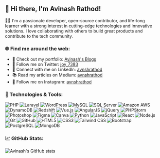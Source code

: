 ## 👋 Hi there, I'm Avinash Rathod!

👨‍💻 I'm a passionate developer, open-source contributor, and life-long learner with a strong interest in cutting-edge technologies and innovative solutions. I love collaborating with others to build great products and contribute to the tech community.

### 🌐 Find me around the web:

- 🌟 Check out my portfolio: [Avinash's Blogs](https://avinashrathod.in)
- 🐤 Follow me on Twitter: [joy_7383](https://twitter.com/joy_7383)
- 💼 Connect with me on LinkedIn: [avnshrathod](https://linkedin.com/in/avnshrathod)
- 📚 Read my articles on Medium: [avnshrathod](https://medium.com/@avnshrathod)
- 📸 Follow me on Instagram: [avnshrathod](https://instagram.com/avnshrathod)


### 🔧 Technologies & Tools:

![PHP](https://img.shields.io/badge/-PHP-333333?style=flat&logo=php)
![Laravel](https://img.shields.io/badge/-Laravel-333333?style=flat&logo=laravel)
![WordPress](https://img.shields.io/badge/-WordPress-333333?style=flat&logo=wordpress)
![MySQL](https://img.shields.io/badge/-MySQL-333333?style=flat&logo=mysql)
![SQL Server](https://img.shields.io/badge/-SQL%20Server-333333?style=flat&logo=microsoft-sql-server)
![Amazon AWS](https://img.shields.io/badge/-Amazon%20AWS-333333?style=flat&logo=amazon-aws)
![DynamoDB](https://img.shields.io/badge/-DynamoDB-333333?style=flat&logo=amazon-dynamodb)
![Redshift](https://img.shields.io/badge/-Redshift-333333?style=flat&logo=amazon-redshift)
![Vue.js](https://img.shields.io/badge/-Vue.js-333333?style=flat&logo=vue.js)
![AngularJS](https://img.shields.io/badge/-AngularJS-333333?style=flat&logo=angularjs)
![jQuery](https://img.shields.io/badge/-jQuery-333333?style=flat&logo=jquery)
![PHPStorm](https://img.shields.io/badge/-PHPStorm-333333?style=flat&logo=phpstorm)
![Photoshop](https://img.shields.io/badge/-Photoshop-333333?style=flat&logo=adobe-photoshop)
![Figma](https://img.shields.io/badge/-Figma-333333?style=flat&logo=figma)
![Canva](https://img.shields.io/badge/-Canva-333333?style=flat&logo=canva)
![Python](https://img.shields.io/badge/-Python-333333?style=flat&logo=python)
![JavaScript](https://img.shields.io/badge/-JavaScript-333333?style=flat&logo=javascript)
![React](https://img.shields.io/badge/-React-333333?style=flat&logo=react)
![Node.js](https://img.shields.io/badge/-Node.js-333333?style=flat&logo=node.js)
![Git](https://img.shields.io/badge/-Git-333333?style=flat&logo=git)
![GitHub](https://img.shields.io/badge/-GitHub-333333?style=flat&logo=github)
![HTML5](https://img.shields.io/badge/-HTML5-333333?style=flat&logo=html5)
![CSS3](https://img.shields.io/badge/-CSS3-333333?style=flat&logo=css3)
![Tailwind CSS](https://img.shields.io/badge/-Tailwind%20CSS-333333?style=flat&logo=tailwind-css)
![Bootstrap](https://img.shields.io/badge/-Bootstrap-333333?style=flat&logo=bootstrap)
![PostgreSQL](https://img.shields.io/badge/-PostgreSQL-333333?style=flat&logo=postgresql)
![MongoDB](https://img.shields.io/badge/-MongoDB-333333?style=flat&logo=mongodb)


### 📈 GitHub Stats:

![Avinash's GitHub stats](https://github-readme-stats.vercel.app/api?username=Avnsh1111&show_icons=true&theme=radical)

<!---
avinashrathod0306/avinashrathod0306 is a ✨ special ✨ repository because its `README.md` (this file) appears on your GitHub profile.
You can click the Preview link to take a look at your changes.
--->
